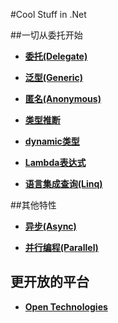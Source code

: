 #Cool Stuff in .Net

##一切从委托开始

* **[委托(Delegate)](Delegate.md)**

* **[泛型(Generic)](Generic.md)**

* **[匿名(Anonymous)](Anonymous.md)**

* **[类型推断](Var.md)**

* **[dynamic类型](Dynamic.md)**

* **[Lambda表达式](Lambda.md)**

* **[语言集成查询(Linq)](Linq.md)**

##其他特性

* **[异步(Async)](Async.md)**

* **[并行编程(Parallel)](Parallel.md)**

## 更开放的平台

* **[Open Technologies](Open.md)**

